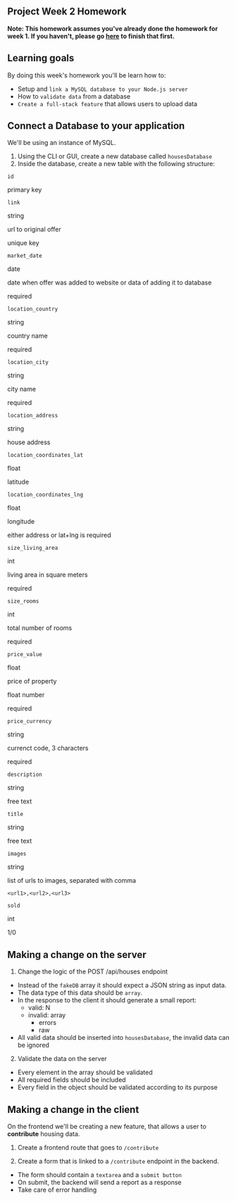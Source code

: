 ## Project Week 2 Homework

**Note: This homework assumes you've already done the homework for week 1. If you haven't, please go [here](week1.md) to finish that first.**

## Learning goals

By doing this week's homework you'll be learn how to:

- Setup and `link a MySQL database to your Node.js server`
- How to `validate data` from a database
- `Create a full-stack feature` that allows users to upload data

## Connect a Database to your application

We'll be using an instance of MySQL.

1. Using the CLI or GUI, create a new database called `housesDatabase`
2. Inside the database, create a new table with the following structure:

`id` 

primary key


`link` 

string 

url to original offer 

unique key 


`market_date` 

date 

date when offer was added to website or data of adding it to database 

required 


`location_country` 

string 

country name 

required 


`location_city` 

string 

city name 

required 


`location_address` 

string 

house address 


`location_coordinates_lat` 

float 

latitude 


`location_coordinates_lng` 

float 

longitude 

either address or lat+lng is required


`size_living_area` 

int 

living area in square meters 

required 


`size_rooms` 

int 

total number of rooms 

required 


`price_value` 

float 

price of property 

float number 

required 


`price_currency` 

string 

currenct code, 3 characters 

required 


`description` 

string 

free text 


`title` 

string 

free text 


`images` 

string 

list of urls to images, separated with comma 

`<url1>,<url2>,<url3> `


`sold` 

int 

1/0 

## Making a change on the server

1. Change the logic of the POST /api/houses endpoint

- Instead of the `fakeDB` array it should expect a JSON string as input data.
- The data type of this data should be `array`.
- In the response to the client it should generate a small report:
  - valid: N
  - invalid: array
    - errors
    - raw
- All valid data should be inserted into `housesDatabase`, the invalid data can be ignored

2. Validate the data on the server

- Every element in the array should be validated
- All required fields should be included
- Every field in the object should be validated according to its purpose

## Making a change in the client

On the frontend we'll be creating a new feature, that allows a user to **contribute** housing data.

1. Create a frontend route that goes to `/contribute`

2. Create a form that is linked to a `/contribute` endpoint in the backend.

- The form should contain a `textarea` and a `submit button`
- On submit, the backend will send a report as a response
- Take care of error handling
